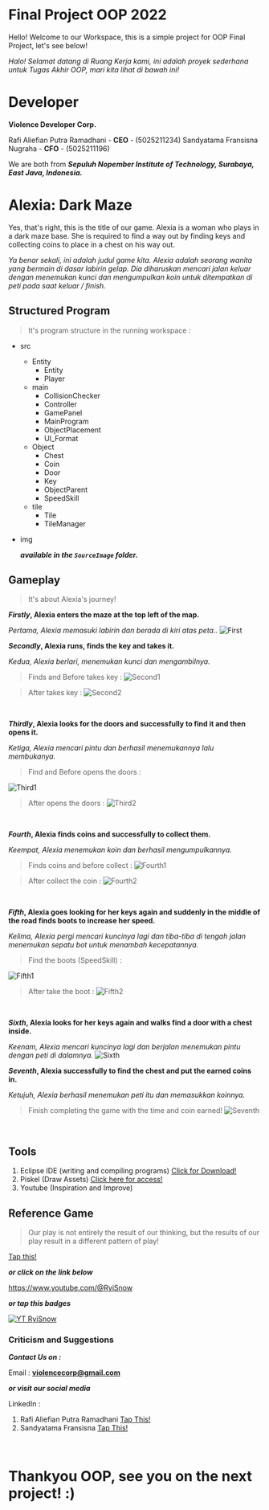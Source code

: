 # Final Project OOP 2022 

Hello! Welcome to our Workspace, this is a simple project for OOP Final Project, let's see below!

_Halo! Selamat datang di Ruang Kerja kami, ini adalah proyek sederhana untuk Tugas Akhir OOP, mari kita lihat di bawah ini!_  

# Developer
 **Violence Developer Corp.**

Rafi Aliefian Putra Ramadhani - **CEO** - (5025211234)
Sandyatama Fransisna Nugraha - **CFO** - (5025211196) 

We are both from **_Sepuluh Nopember Institute of Technology, Surabaya, East Java, Indonesia._**
</br>

# Alexia: Dark Maze
Yes, that's right, this is the title of our game. Alexia is a woman who plays in a dark maze base. She is required to find a way out by finding keys and collecting coins to place in a chest on his way out.

_Ya benar sekali, ini adalah judul game kita. Alexia adalah seorang wanita yang bermain di dasar labirin gelap. Dia diharuskan mencari jalan keluar dengan menemukan kunci dan mengumpulkan koin untuk ditempatkan di peti pada saat keluar / finish._

## Structured Program
> It's program structure in the running workspace :
* src
    + Entity
        - Entity
        - Player
    + main
        - CollisionChecker
        - Controller
        - GamePanel
        - MainProgram
        - ObjectPlacement
        - UI_Format
     + Object
        - Chest
        - Coin
        - Door
        - Key
        - ObjectParent
        - SpeedSkill
     + tile
        - Tile
        - TileManager
* img

  **_available in the `SourceImage` folder._**        

## Gameplay
> It's about Alexia's journey!

***Firstly*, Alexia enters the maze at the top left of the map.**

_*Pertama*, Alexia memasuki labirin dan berada di kiri atas peta.._
![First](https://user-images.githubusercontent.com/91828276/208488611-a16dc655-a27e-41be-9f36-3f67b1502b0f.png)
</br>

***Secondly*, Alexia runs, finds the key and takes it.**

_*Kedua*, Alexia berlari, menemukan kunci dan mengambilnya._
> Finds and Before takes key :
![Second1](https://user-images.githubusercontent.com/91828276/208493694-be9c88af-256a-4d31-b3e5-aa6cdbb69911.png)

> After takes key :
![Second2](https://user-images.githubusercontent.com/91828276/208491286-774e077b-4dd6-4374-8fc2-9f3937788e1e.png)
</br>

***Thirdly*, Alexia looks for the doors and successfully to find it and then opens it.**

_*Ketiga*, Alexia mencari pintu dan berhasil menemukannya lalu membukanya._
> Find and Before opens the doors :

![Third1](https://user-images.githubusercontent.com/91828276/208494281-b5c1ba01-da40-4d4a-ad8f-a07baaf7d866.png)

> After opens the doors :
![Third2](https://user-images.githubusercontent.com/91828276/208491288-19fd930c-edb2-41e4-ab14-8b83e88089c6.png)
</br>

***Fourth*, Alexia finds coins and successfully to collect them.** 

_*Keempat*, Alexia menemukan koin dan berhasil mengumpulkannya._
> Finds coins and before collect :
![Fourth1](https://user-images.githubusercontent.com/91828276/208494993-d01232be-51da-4dda-b398-b227e7b8dbd4.png)

> After collect the coin :
![Fourth2](https://user-images.githubusercontent.com/91828276/208491301-939967f5-59b1-4786-b423-5fb1f009df70.png)
</br>

***Fifth*, Alexia goes looking for her keys again and suddenly in the middle of the road finds boots to increase her speed.**

_*Kelima*, Alexia pergi mencari kuncinya lagi dan tiba-tiba di tengah jalan menemukan sepatu bot untuk menambah kecepatannya._
> Find the boots (SpeedSkill) :

![Fifth1](https://user-images.githubusercontent.com/91828276/208495472-7e597248-c872-483f-9b96-63548f475486.png)

> After take the boot :
![Fifth2](https://user-images.githubusercontent.com/91828276/208495481-8c91d516-5820-467b-a0fb-c523efcc5f42.png)
</br>

***Sixth*, Alexia looks for her keys again and walks find a door with a chest inside.**

_*Keenam*, Alexia mencari kuncinya lagi dan berjalan menemukan pintu dengan peti di dalamnya._
![Sixth](https://user-images.githubusercontent.com/91828276/208496320-cc243a23-0630-420e-961b-4a77181828d3.png)
</br>

***Seventh*, Alexia successfully to find the chest and put the earned coins in.** 

_*Ketujuh*, Alexia berhasil menemukan peti itu dan memasukkan koinnya._
> Finish completing the game with the time and coin earned! 
![Seventh](https://user-images.githubusercontent.com/91828276/208496472-89481d24-a0e3-4fb8-b94d-ae2a1efb027e.png)
</br>

## Tools 

1. Eclipse IDE (writing and compiling programs) [Click for Download!](https://www.eclipse.org/downloads/)
2. Piskel (Draw Assets) [Click here for access!](https://www.piskelapp.com/p/create/sprite) 
3. Youtube (Inspiration and Improve)

## Reference Game 
> Our play is not entirely the result of our thinking, but the results of our play result in a different pattern of play!

[Tap this!](https://www.youtube.com/@RyiSnow)

**_or click on the link below_**

https://www.youtube.com/@RyiSnow 

**_or tap this badges_**

[![YT RyiSnow](https://img.shields.io/badge/YouTube-FF0000?style=for-the-badge&logo=youtube&logoColor=white)](https://www.youtube.com/@RyiSnow)

### Criticism and Suggestions 
 **_Contact Us on :_**

Email : 
**violencecorp@gmail.com**

**_or visit our social media_**

LinkedIn : 
1. Rafi Aliefian Putra Ramadhani [Tap This!](https://www.linkedin.com/in/rafifiaanpr/)
2. Sandyatama Fransisna [Tap This!](https://www.linkedin.com/in/sandyatama-fransisna-74445a21a/)
</br>

# Thankyou OOP, see you on the next project! :)
